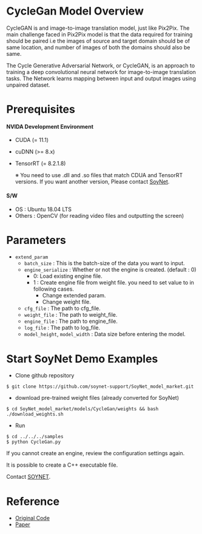 # CycleGan Model Overview
CycleGAN is and image-to-image translation model, just like Pix2Pix. The main challenge faced in Pix2Pix model is that the data required for training should be paired i.e the images of source and target domain should be of same location, and number of images of both the domains should also be same.

The Cycle Generative Adversarial Network, or CycleGAN, is an approach to training a deep convolutional neural network for image-to-image translation tasks. The Network learns mapping between input and output images using unpaired dataset.

# Prerequisites

#### NVIDA Development Environment
 - CUDA (= 11.1)
 - cuDNN (>= 8.x)
 - TensorRT (= 8.2.1.8)
 
    ※ You need to use .dll and .so files that match CDUA and TensorRT versions. If you want another version, Please contact [SoyNet](https://soynet.io/en/).
#### S/W
 - OS : Ubuntu 18.04 LTS
 - Others : OpenCV (for reading video files and outputting the screen)


# Parameters
 - `extend_param`
      - `batch_size` : This is the batch-size of the data you want to input.
      - `engine_serialize` : Whether or not the engine is created. (default : 0)
         - 0: Load existing engine file.
         - 1 : Create engine file from weight file. you need to set value to in following cases.
            - Change extended param.
            - Change weight file.
      - `cfg_file` : The path to cfg_file.
      - `weight_file` : The path to weight_file.
      - `engine_file` : The path to engine_file.
      - `log_file` :  The path to log_file.
      - `model_height`, `model_width` : Data size before entering the model.

# Start SoyNet Demo Examples

* Clone github repository

```
$ git clone https://github.com/soynet-support/SoyNet_model_market.git
```

* download pre-trained weight files (already converted for SoyNet)

```
$ cd SoyNet_model_market/models/CycleGan/weights && bash ./download_weights.sh
```

* Run
```
$ cd ../../../samples
$ python CycleGan.py 
```

If you cannot create an engine, review the configuration settings again.

It is possible to create a C++ executable file.

Contact [SOYNET](https://market.soymlops.com/#/contact-us).

# Reference
 - [Original Code](https://github.com/junyanz/pytorch-CycleGAN-and-pix2pix)
 - [Paper](https://arxiv.org/abs/1703.10593)

